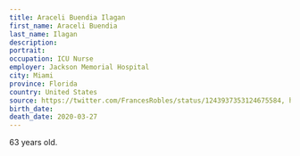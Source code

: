 ```yaml
---
title: Araceli Buendia Ilagan
first_name: Araceli Buendia
last_name: Ilagan
description: 
portrait: 
occupation: ICU Nurse
employer: Jackson Memorial Hospital
city: Miami
province: Florida
country: United States
source: https://twitter.com/FrancesRobles/status/1243937353124675584, https://www.miamiherald.com/news/coronavirus/, https://www.cbsnews.com/news/coronavirus-nurse-dies-from-covid-19-miami-hospital/article241586041.html
birth_date: 
death_date: 2020-03-27
---
```


63 years old.